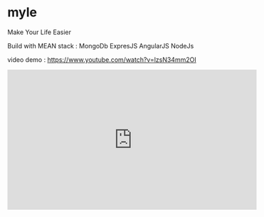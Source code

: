 # myle
Make Your Life Easier

Build with MEAN stack : MongoDb ExpresJS AngularJS NodeJs

video demo : https://www.youtube.com/watch?v=lzsN34mm2OI

<iframe width="560" height="315" src="https://www.youtube.com/embed/lzsN34mm2OI" frameborder="0" allowfullscreen></iframe>

